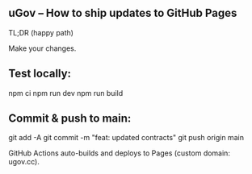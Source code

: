 ## uGov – How to ship updates to GitHub Pages
TL;DR (happy path)

Make your changes.

## Test locally:
npm ci
npm run dev
npm run build


## Commit & push to main:

git add -A
git commit -m "feat: updated contracts"
git push origin main


GitHub Actions auto-builds and deploys to Pages (custom domain: ugov.cc).